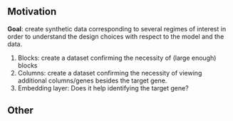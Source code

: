 
## Motivation

**Goal**: create synthetic data corresponding to several regimes of interest in order to understand the design choices with respect to the model and the data.

1. Blocks: create a dataset confirming the necessity of (large enough) blocks 
2. Columns: create a dataset confirming the necessity of viewing additional columns/genes besides the target gene.
3. Embedding layer: Does it help identifying the target gene?






## Other